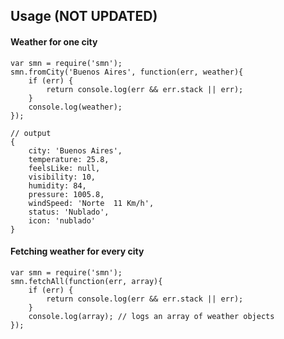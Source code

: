 Usage (NOT UPDATED)
---------------------

#### Weather for one city

    var smn = require('smn');
    smn.fromCity('Buenos Aires', function(err, weather){
        if (err) {
            return console.log(err && err.stack || err);
        }
        console.log(weather);
    });
    
    // output
    {
        city: 'Buenos Aires',
        temperature: 25.8,
        feelsLike: null,
        visibility: 10,
        humidity: 84,
        pressure: 1005.8,
        windSpeed: 'Norte  11 Km/h',
        status: 'Nublado',
        icon: 'nublado'
    }
    
#### Fetching weather for every city

    var smn = require('smn');
    smn.fetchAll(function(err, array){
        if (err) {
            return console.log(err && err.stack || err);
        }
        console.log(array); // logs an array of weather objects
    });